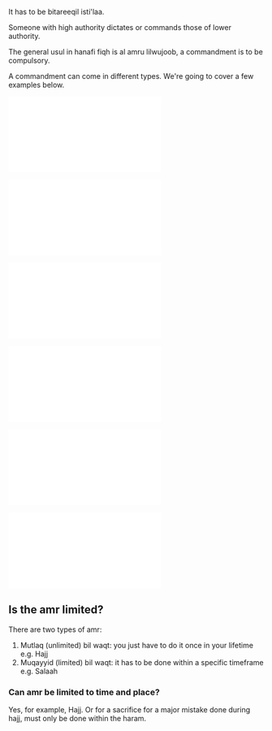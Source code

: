 It has to be bitareeqil isti'laa.

Someone with high authority dictates or commands those of lower authority.

The general usul in hanafi fiqh is al amru lilwujoob, a commandment is to be compulsory.

A commandment can come in different types. We're going to cover a few examples below.

![Repeating](Usul%20Fiqh/Commandments/Repeating.md)

![Recommendation](Usul%20Fiqh/Recommendation.md)

![Highlighting Permissibility](Usul%20Fiqh/Highlighting%20Permissibility.md)

![To Honour](Usul%20Fiqh/To%20Honour.md)

![To Ridicule](Usul%20Fiqh/To%20Ridicule.md)

![Implied Commandment](Usul%20Fiqh/Implied%20Commandment.md)

## Is the amr limited?
There are two types of amr:
1. Mutlaq (unlimited) bil waqt: you just have to do it once in your lifetime e.g. Hajj
2. Muqayyid (limited) bil waqt: it has to be done within a specific timeframe e.g. Salaah

### Can amr be limited to time and place? 
Yes, for example, Hajj. Or for a sacrifice for a major mistake done during hajj, must only be done within the haram.

